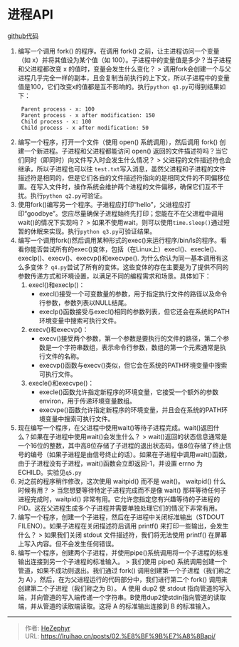 # 进程API

[github代码](https://github.com/unique-pure/ostep/blob/main/Virtualization/02.Process%20API/README.md)
1. 编写一个调用 fork() 的程序。在调用 fork() 之前，让主进程访问一个变量（如 x）并将其值设为某个值（如 100）。子进程中的变量值是多少？当子进程和父进程都改变 x 的值时，变量会发生什么变化？
   &gt; 调用fork会创建一个与父进程几乎完全一样的副本，且会复制当前执行的上下文，所以子进程中的变量值是100，它们改变x的值都是互不影响的。执行`python q1.py`可得到结果如下：
   ```
    Parent process - x: 100
    Parent process - x after modification: 150
    Child process - x: 100
    Child process - x after modification: 50
   ```
2. 编写一个程序，打开一个文件（使用 open() 系统调用），然后调用 fork() 创建一个新进程。子进程和父进程都能访问 open() 返回的文件描述符吗？当它们同时（即同时）向文件写入时会发生什么情况？
   &gt; 父进程的文件描述符也会继承，所以子进程也可以往 `test.txt`写入消息，虽然父进程和子进程的文件描述符是相同的，但是它们各自的文件描述符指向的是相同文件的不同偏移位置。在写入文件时，操作系统会维护两个进程的文件偏移，确保它们互不干扰。执行`python q2.py`可验证。
3. 使用fork()编写另一个程序。子进程应打印“hello”，父进程应打印“goodbye”。您应尽量确保子进程始终先打印；您能在不在父进程中调用wait()的情况下实现吗？
   &gt; 如果不使用wait，则可以使用`time.sleep()`通过短暂的休眠来实现。执行`python q3.py`可验证结果。
4. 编写一个调用fork()然后调用某种形式的exec()来运行程序/bin/ls的程序。看看你能否尝试所有的exec()变体，包括（在Linux上）execl()、execle()、execlp()、execv()、execvp()和execvpe(). 为什么你认为同一基本调用有这么多变体？
   `q4.py`尝试了所有的变体。这些变体的存在主要是为了提供不同的参数传递方式和环境设置，以满足不同的编程需求和场景。具体如下：
   1. execl()和execlp()：
      * execl()接受一个可变数量的参数，用于指定执行文件的路径以及命令行参数，参数列表以NULL结尾。
      * execlp()函数接受与execl()相同的参数列表，但它还会在系统的PATH环境变量中搜索可执行文件。
    2. execv()和execvp()：
         * execv()接受两个参数，第一个参数是要执行的文件的路径，第二个参数是一个字符串数组，表示命令行参数，数组的第一个元素通常是执行文件的名称。
         * execvp()函数与execv()类似，但它会在系统的PATH环境变量中搜索可执行文件。
    3. execle()和execvpe()：
        * execle()函数允许指定新程序的环境变量，它接受一个额外的参数environ，用于传递环境变量数组。
        * execvpe()函数允许指定新程序的环境变量，并且会在系统的PATH环境变量中搜索可执行文件。
5. 现在编写一个程序，在父进程中使用wait()等待子进程完成。wait()返回什么？如果在子进程中使用wait()会发生什么？
   &gt; wait()返回的状态信息通常是一个16位的整数，其中高8位存储了子进程的退出状态码，低8位存储了终止信号的编号（如果子进程是由信号终止的话）。如果在子进程中调用wait()函数，由于子进程没有子进程，wait()函数会立即返回-1，并设置 errno 为 ECHILD。实验见`q5.py`
6. 对之前的程序稍作修改，这次使用 waitpid() 而不是 wait()。 waitpid() 什么时候有用？
   &gt; 当您想要等待特定子进程完成而不是像 wait() 那样等待任何子进程完成时，waitpid() 非常有用。它允许您指定您有兴趣等待的子进程的 PID。这在父进程生成多个子进程并需要单独处理它们的情况下非常有用。
7. 编写一个程序，创建一个子进程，然后在子进程中关闭标准输出（STDOUT FILENO）。如果子进程在关闭描述符后调用 printf() 来打印一些输出，会发生什么？
   &gt; 如果我们关闭 stdout 文件描述符，我们将无法使用 printf() 在屏幕上写入内容。但不会发生任何错误。
8. 编写一个程序，创建两个子进程，并使用pipe()系统调用将一个子进程的标准输出连接到另一个子进程的标准输入。
   &gt; 我们使用 pipe() 系统调用创建一个管道，如果不成功则退出。我们通过 fork() 调用创建第一个子进程（我们称之为 A），然后，在为父进程运行的代码部分中，我们进行第二个 fork() 调用来创建第二个子进程（我们称之为 B）。 A 使用 dup2 使 stdout 指向管道的写入端，并向管道的写入端传递一个字符串。B使用dup2使stdin指向管道的读取端，并从管道的读取端读取。这将 A 的标准输出连接到 B 的标准输入。

---

> 作者: [HeZephyr](https://github.com/HeZephyr)  
> URL: https://lruihao.cn/posts/02.%E8%BF%9B%E7%A8%8Bapi/  


